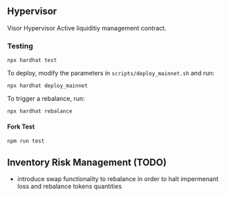 ## Hypervisor

Visor Hypervisor Active liquiditiy management contract.

### Testing

`npx hardhat test`

To deploy, modify the parameters in `scripts/deploy_mainnet.sh` and run:

`npx hardhat deploy_mainnet`

To trigger a rebalance, run:

`npx hardhat rebalance`

#### Fork Test

`npm run test`

## Inventory Risk Management (TODO)

- introduce swap functionality to rebalance in order to halt impermenant loss
and rebalance tokens quantities
